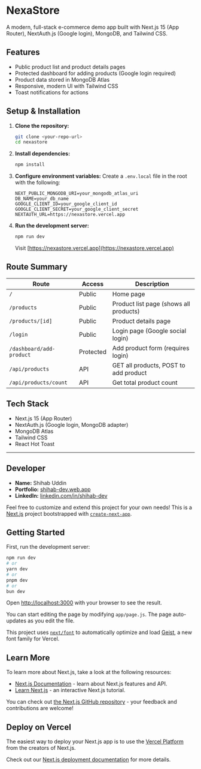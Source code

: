 # NexaStore

A modern, full-stack e-commerce demo app built with Next.js 15 (App Router), NextAuth.js (Google login), MongoDB, and Tailwind CSS.

## Features
- Public product list and product details pages
- Protected dashboard for adding products (Google login required)
- Product data stored in MongoDB Atlas
- Responsive, modern UI with Tailwind CSS
- Toast notifications for actions

## Setup & Installation

1. **Clone the repository:**
	```bash
	git clone <your-repo-url>
	cd nexastore
	```

2. **Install dependencies:**
	```bash
	npm install
	```

3. **Configure environment variables:**
	Create a `.env.local` file in the root with the following:
	```env
	NEXT_PUBLIC_MONGODB_URI=your_mongodb_atlas_uri
	DB_NAME=your_db_name
	GOOGLE_CLIENT_ID=your_google_client_id
	GOOGLE_CLIENT_SECRET=your_google_client_secret
	NEXTAUTH_URL=https://nexastore.vercel.app
	```

4. **Run the development server:**
	```bash
	npm run dev
	```
	Visit [https://nexastore.vercel.app](https://nexastore.vercel.app)

## Route Summary

| Route                        | Access         | Description                                 |
|------------------------------|---------------|---------------------------------------------|
| `/`                          | Public        | Home page                                   |
| `/products`                  | Public        | Product list page (shows all products)       |
| `/products/[id]`             | Public        | Product details page                        |
| `/login`                     | Public        | Login page (Google social login)             |
| `/dashboard/add-product`     | Protected     | Add product form (requires login)            |
| `/api/products`              | API           | GET all products, POST to add product        |
| `/api/products/count`        | API           | Get total product count                     |

## Tech Stack
- Next.js 15 (App Router)
- NextAuth.js (Google login, MongoDB adapter)
- MongoDB Atlas
- Tailwind CSS
- React Hot Toast

---

## Developer

- **Name:** Shihab Uddin
- **Portfolio:** [shihab-dev.web.app](https://shihab-dev.web.app/)
- **LinkedIn:** [linkedin.com/in/shihab-dev](https://www.linkedin.com/in/shihab-dev/)

Feel free to customize and extend this project for your own needs!
This is a [Next.js](https://nextjs.org) project bootstrapped with [`create-next-app`](https://github.com/vercel/next.js/tree/canary/packages/create-next-app).

## Getting Started

First, run the development server:

```bash
npm run dev
# or
yarn dev
# or
pnpm dev
# or
bun dev
```

Open [http://localhost:3000](http://localhost:3000) with your browser to see the result.

You can start editing the page by modifying `app/page.js`. The page auto-updates as you edit the file.

This project uses [`next/font`](https://nextjs.org/docs/app/building-your-application/optimizing/fonts) to automatically optimize and load [Geist](https://vercel.com/font), a new font family for Vercel.

## Learn More

To learn more about Next.js, take a look at the following resources:

- [Next.js Documentation](https://nextjs.org/docs) - learn about Next.js features and API.
- [Learn Next.js](https://nextjs.org/learn) - an interactive Next.js tutorial.

You can check out [the Next.js GitHub repository](https://github.com/vercel/next.js) - your feedback and contributions are welcome!

## Deploy on Vercel

The easiest way to deploy your Next.js app is to use the [Vercel Platform](https://vercel.com/new?utm_medium=default-template&filter=next.js&utm_source=create-next-app&utm_campaign=create-next-app-readme) from the creators of Next.js.

Check out our [Next.js deployment documentation](https://nextjs.org/docs/app/building-your-application/deploying) for more details.
